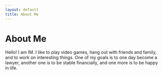```yaml
---
layout: default
title: About Me
---
```

# About Me
Hello! I am IM.
I like to play video games, hang out with friends and family, and to work on interesting things. One of my goals is to one day become a lawyer, another one is to be stable financially, and one more is to be happy in life.
